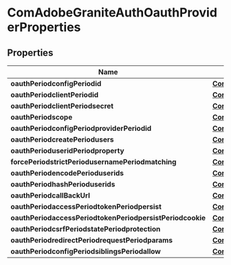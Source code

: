 
# ComAdobeGraniteAuthOauthProviderProperties

## Properties
Name | Type | Description | Notes
------------ | ------------- | ------------- | -------------
**oauthPeriodconfigPeriodid** | [**ConfigNodePropertyString**](ConfigNodePropertyString.md) |  |  [optional]
**oauthPeriodclientPeriodid** | [**ConfigNodePropertyString**](ConfigNodePropertyString.md) |  |  [optional]
**oauthPeriodclientPeriodsecret** | [**ConfigNodePropertyString**](ConfigNodePropertyString.md) |  |  [optional]
**oauthPeriodscope** | [**ConfigNodePropertyArray**](ConfigNodePropertyArray.md) |  |  [optional]
**oauthPeriodconfigPeriodproviderPeriodid** | [**ConfigNodePropertyString**](ConfigNodePropertyString.md) |  |  [optional]
**oauthPeriodcreatePeriodusers** | [**ConfigNodePropertyBoolean**](ConfigNodePropertyBoolean.md) |  |  [optional]
**oauthPerioduseridPeriodproperty** | [**ConfigNodePropertyString**](ConfigNodePropertyString.md) |  |  [optional]
**forcePeriodstrictPeriodusernamePeriodmatching** | [**ConfigNodePropertyBoolean**](ConfigNodePropertyBoolean.md) |  |  [optional]
**oauthPeriodencodePerioduserids** | [**ConfigNodePropertyBoolean**](ConfigNodePropertyBoolean.md) |  |  [optional]
**oauthPeriodhashPerioduserids** | [**ConfigNodePropertyBoolean**](ConfigNodePropertyBoolean.md) |  |  [optional]
**oauthPeriodcallBackUrl** | [**ConfigNodePropertyString**](ConfigNodePropertyString.md) |  |  [optional]
**oauthPeriodaccessPeriodtokenPeriodpersist** | [**ConfigNodePropertyBoolean**](ConfigNodePropertyBoolean.md) |  |  [optional]
**oauthPeriodaccessPeriodtokenPeriodpersistPeriodcookie** | [**ConfigNodePropertyBoolean**](ConfigNodePropertyBoolean.md) |  |  [optional]
**oauthPeriodcsrfPeriodstatePeriodprotection** | [**ConfigNodePropertyBoolean**](ConfigNodePropertyBoolean.md) |  |  [optional]
**oauthPeriodredirectPeriodrequestPeriodparams** | [**ConfigNodePropertyBoolean**](ConfigNodePropertyBoolean.md) |  |  [optional]
**oauthPeriodconfigPeriodsiblingsPeriodallow** | [**ConfigNodePropertyBoolean**](ConfigNodePropertyBoolean.md) |  |  [optional]



